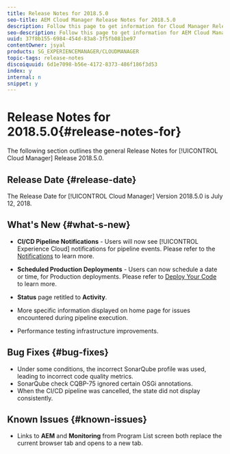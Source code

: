 ```yaml
---
title: Release Notes for 2018.5.0
seo-title: AEM Cloud Manager Release Notes for 2018.5.0
description: Follow this page to get information for Cloud Manager Release 2018.5.0.
seo-description: Follow this page to get information for AEM Cloud Manager Release 2018.5.0.
uuid: 37f8b155-6984-454d-83a8-3f5fb081be97
contentOwner: jsyal
products: SG_EXPERIENCEMANAGER/CLOUDMANAGER
topic-tags: release-notes
discoiquuid: 6d1e7098-b56e-4172-8373-486f186f3d53
index: y
internal: n
snippet: y
---
```


# Release Notes for 2018.5.0{#release-notes-for}

The following section outlines the general Release Notes for [!UICONTROL Cloud Manager] Release 2018.5.0.

## Release Date {#release-date}

The Release Date for [!UICONTROL Cloud Manager] Version 2018.5.0 is July 12, 2018.

## What's New {#what-s-new}

* **CI/CD Pipeline Notifications** - Users will now see [!UICONTROL Experience Cloud] notifications for pipeline events. Please refer to the [Notifications](notifications.md) to learn more.  

* **Scheduled Production Deployments** - Users can now schedule a date or time, for Production deployments. Please refer to [Deploy Your Code](deploying-code.md) to learn more.  

* **Status** page retitled to **Activity**.

* More specific information displayed on home page for issues encountered during pipeline execution.
* Performance testing infrastructure improvements.

## Bug Fixes {#bug-fixes}

* Under some conditions, the incorrect SonarQube profile was used, leading to incorrect code quality metrics.
* SonarQube check CQBP-75 ignored certain OSGi annotations.
* When the CI/CD pipeline was cancelled, the state did not display consistently.

## Known Issues {#known-issues}

* Links to **AEM** and **Monitoring** from Program List screen both replace the current browser tab and opens to a new tab.

